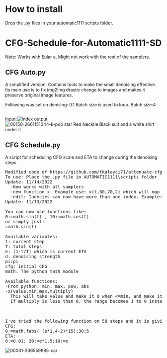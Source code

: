 # How to install
Drop the .py files in your automatic1111 scripts folder.

# CFG-Schedule-for-Automatic1111-SD
Note: Works with Eular a. Might not work with the rest of the samplers.


## CFG Auto.py
A simplified version. Contains tools to make the small denoising effective.
Its main use is to fix img2img drastic change to images and makes it preserve original image features.

Following was set on denising: 0.1
Batch size is used to loop. Batch size:4
##
Input:![index](https://user-images.githubusercontent.com/4189008/211174581-c115bfde-970a-4a41-a9f7-306138e71462.jpg) output ![00150-2661151044-k-pop star  Red Necktie  Black suit and a white shirt under it](https://user-images.githubusercontent.com/4189008/211174606-1d540377-3e5e-48de-82a4-890a4b4287be.jpg)


## CFG Schedule.py
A script for scheduling CFG scale and ETA to change during the denoising steps
<pre>
Modified code of https://github.com/tkalayci71/attenuate-cfg-scale
To use: Place the .py file in AUTOMATIC1111\scripts folder
Update: 11/14/2022
  -Now works with all samplers
  -new function x. Example use: x(t,60,70,2) which will map t to be 0 at 60 and 1 and 70, then multipy by 2
  -edit: Indecies can now have more than one index. Example: 0,5:=1 ; 1:10
Update: 11/13/2022

You can now use functions like: 
0:=math.sin(t) , 10:=math.cos(t)
or simply just:
=math.sin(t)

Available variables:
t: current step
T: total steps
e: (1-t/T) which is current ETA
d: denoising strength
pi:pi
cfg: initial CFG
math: The python math module

Available functions:
-From python: min, max, pow, abs
-x(value,min,max,multiply)
  This will take value and make it 0 when <=min, and make it 1 when >=max. Then, multiply result by last argumant.
  If multiply is less than 0, the range becomes 1 to 0 instead



I've tried the following function on 58 steps and it is giving good results:
CFG:
0:=math.fabs( (e*1.4-2)*15);30:5
ETA:
0:=0.01; 20:=e*1.5;10:=e
</pre>
![00031-336559885-car](https://user-images.githubusercontent.com/4189008/201653592-f719533e-573a-4a59-807a-085fb7e320d0.jpg)

